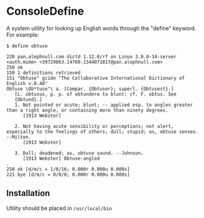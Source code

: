 ConsoleDefine
=============

A system utility for looking up English words through the
"define" keyword. For example:

	$ define obtuse

	220 pan.alephnull.com dictd 1.12.0/rf on Linux 3.0.0-14-server <auth.mime> <39729863.14760.1344071017@pan.alephnull.com>
	250 ok
	150 1 definitions retrieved
	151 "Obtuse" gcide "The Collaborative International Dictionary of English v.0.48"
	Obtuse \Ob*tuse"\ a. [Compar. {Obtuser}; superl. {Obtusest}.]
	   [L. obtusus, p. p. of obtundere to blunt: cf. F. obtus. See
	   {Obtund}.]
	   1. Not pointed or acute; blunt; -- applied esp. to angles greater than a right angle, or containing more than ninety degrees.
		  [1913 Webster]

	   2. Not having acute sensibility or perceptions; not alert, especially to the feelings of others; dull; stupid; as, obtuse senses. --Milton.
		  [1913 Webster]

	   3. Dull; deadened; as, obtuse sound. --Johnson.
		  [1913 Webster] Obtuse-angled
	.
	250 ok [d/m/c = 1/0/16; 0.000r 0.000u 0.000s]
	221 bye [d/m/c = 0/0/0; 0.000r 0.000u 0.000s]


Installation
------------

Utility should be placed in `/usr/local/bin`
